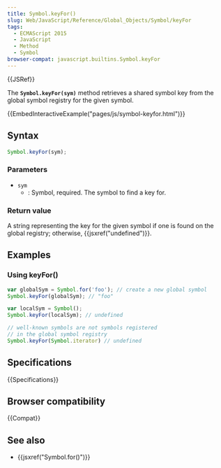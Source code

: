 ```yaml
---
title: Symbol.keyFor()
slug: Web/JavaScript/Reference/Global_Objects/Symbol/keyFor
tags:
  - ECMAScript 2015
  - JavaScript
  - Method
  - Symbol
browser-compat: javascript.builtins.Symbol.keyFor
---
```

{{JSRef}}

The **`Symbol.keyFor(sym)`** method retrieves a shared symbol key from the
global symbol registry for the given symbol.

{{EmbedInteractiveExample("pages/js/symbol-keyfor.html")}}

## Syntax

```js
Symbol.keyFor(sym);
```

### Parameters

- `sym`
  - : Symbol, required. The symbol to find a key for.

### Return value

A string representing the key for the given symbol if one is found on the global
registry; otherwise, {{jsxref("undefined")}}.

## Examples

### Using keyFor()

```js
var globalSym = Symbol.for('foo'); // create a new global symbol
Symbol.keyFor(globalSym); // "foo"

var localSym = Symbol();
Symbol.keyFor(localSym); // undefined

// well-known symbols are not symbols registered
// in the global symbol registry
Symbol.keyFor(Symbol.iterator) // undefined
```

## Specifications

{{Specifications}}

## Browser compatibility

{{Compat}}

## See also

- {{jsxref("Symbol.for()")}}
